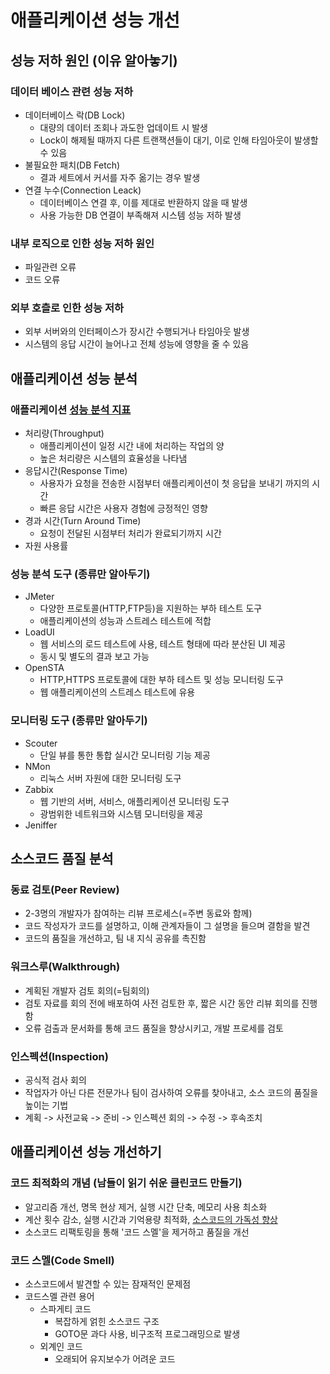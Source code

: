 # 애플리케이션 성능 개선
## 성능 저하 원인 (이유 알아놓기)
### 데이터 베이스 관련 성능 저하
- 데이터베이스 락(DB Lock)
  - 대량의 데이터 조회나 과도한 업데이트 시 발생
  - Lock이 해제될 때까지 다른 트랜잭션들이 대기, 이로 인해 타임아웃이 발생할 수 있음
- 불필요한 패치(DB Fetch)
  - 결과 세트에서 커서를 자주 옮기는 경우 발생
- 연결 누수(Connection Leack)
  - 데이터베이스 연결 후, 이를 제대로 반환하지 않을 때 발생
  - 사용 가능한 DB 연결이 부족해져 시스템 성능 저하 발생

### 내부 로직으로 인한 성능 저하 원인
- 파일관련 오류
- 코드 오류

### 외부 호츨로 인한 성능 저하
- 외부 서버와의 인터페이스가 장시간 수행되거나 타임아웃 발생
- 시스템의 응답 시간이 늘어나고 전체 성능에 영향을 줄 수 있음

## 애플리케이션 성능 분석
### 애플리케이션 <u>성능 분석 지표</u>
- 처리량(Throughput)
  - 애플리케이션이 일정 시간 내에 처리하는 작업의 양
  - 높은 처리량은 시스템의 효율성을 나타냄
- 응답시간(Response Time)
  - 사용자가 요청을 전송한 시점부터 애플리케이션이 첫 응답을 보내기 까지의 시간
  - 빠른 응답 시간은 사용자 경험에 긍정적인 영향
- 경과 시간(Turn Around Time)
  - 요청이 전달된 시점부터 처리가 완료되기까지 시간
- 자원 사용률

### 성능 분석 도구 (종류만 알아두기)
- JMeter
  - 다양한 프로토콜(HTTP,FTP등)을 지원하는 부하 테스트 도구
  - 애플리케이션의 성능과 스트레스 테스트에 적합
- LoadUI
  - 웹 서비스의 로드 테스트에 사용, 테스트 형태에 따라 분산된 UI 제공
  - 동시 및 별도의 결과 보고 가능
- OpenSTA
  - HTTP,HTTPS 프로토콜에 대한 부하 테스트 및 성능 모니터링 도구
  - 웹 애플리케이션의 스트레스 테스트에 유용

### 모니터링 도구 (종류만 알아두기)
- Scouter
  - 단일 뷰를 통한 통합 실시간 모니터링 기능 제공
- NMon
  - 리눅스 서버 자원에 대한 모니터링 도구
- Zabbix
  - 웹 기반의 서버, 서비스, 애플리케이션 모니터링 도구
  - 광범위한 네트워크와 시스템 모니터링을 제공
- Jeniffer

## 소스코드 품질 분석
### 동료 검토(Peer Review)
- 2-3명의 개발자가 참여하는 리뷰 프로세스(=주변 동료와 함께)
- 코드 작성자가 코드를 설명하고, 이해 관계자들이 그 설명을 들으며 결함을 발견
- 코드의 품질을 개선하고, 팀 내 지식 공유를 촉진함

### 워크스루(Walkthrough)
- 계획된 개발자 검토 회의(=팀회의)
- 검토 자료를 회의 전에 배포하여 사전 검토한 후, 짧은 시간 동안 리뷰 회의를 진행함
- 오류 검출과 문서화를 통해 코드 품질을 향상시키고, 개발 프로세를 검토

### 인스펙션(Inspection)
- 공식적 검사 회의
- 작업자가 아닌 다른 전문가나 팀이 검사하여 오류를 찾아내고, 소스 코드의 품질을 높이는 기법
- 계획 -> 사전교육 -> 준비 -> 인스펙션 회의 -> 수정 -> 후속조치

## 애플리케이션 성능 개선하기
### 코드 최적화의 개념 (남들이 읽기 쉬운 클린코드 만들기)
- 알고리즘 개선, 명목 현상 제거, 실행 시간 단축, 메모리 사용 최소화
- 계산 횟수 감소, 실행 시간과 기억용량 최적화, <u>소스코드의 가독성 향상</u>
- 소스코드 리팩토링을 통해 '코드 스멜'을 제거하고 품질을 개선

### 코드 스멜(Code Smell)
- 소스코드에서 발견할 수 있는 잠재적인 문제점
- 코드스멜 관련 용어
  - 스파게티 코드
    - 복잡하게 얽힌 소스코드 구조
    - GOTO문 과다 사용, 비구조적 프로그래밍으로 발생
  - 외계인 코드
    - 오래되어 유지보수가 어려운 코드



